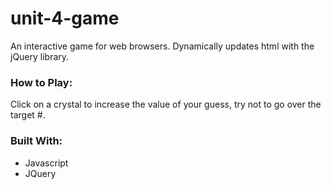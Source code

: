 # unit-4-game

An interactive game for web browsers. Dynamically updates html with the jQuery library.


### How to Play:

Click on a crystal to increase the value of your guess, try not to go over the target #.



### Built With:


* Javascript
* JQuery


